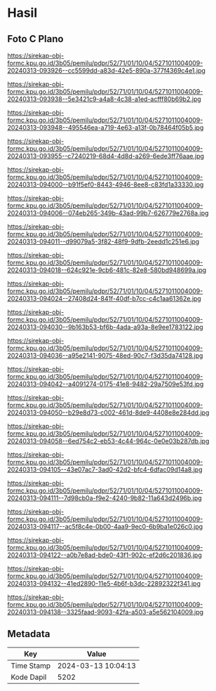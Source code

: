 # Hasil

## Foto C Plano

https://sirekap-obj-formc.kpu.go.id/3b05/pemilu/pdpr/52/71/01/10/04/5271011004009-20240313-093926--cc5599dd-a83d-42e5-890a-377f4369c4e1.jpg

https://sirekap-obj-formc.kpu.go.id/3b05/pemilu/pdpr/52/71/01/10/04/5271011004009-20240313-093938--5e3421c9-a4a8-4c38-a1ed-acfff80b69b2.jpg

https://sirekap-obj-formc.kpu.go.id/3b05/pemilu/pdpr/52/71/01/10/04/5271011004009-20240313-093948--495546ea-a719-4e63-a13f-0b78464f05b5.jpg

https://sirekap-obj-formc.kpu.go.id/3b05/pemilu/pdpr/52/71/01/10/04/5271011004009-20240313-093955--c7240219-68d4-4d8d-a269-6ede3ff76aae.jpg

https://sirekap-obj-formc.kpu.go.id/3b05/pemilu/pdpr/52/71/01/10/04/5271011004009-20240313-094000--b91f5ef0-8443-4946-8ee8-c83fd1a33330.jpg

https://sirekap-obj-formc.kpu.go.id/3b05/pemilu/pdpr/52/71/01/10/04/5271011004009-20240313-094006--074eb265-349b-43ad-99b7-626779e2768a.jpg

https://sirekap-obj-formc.kpu.go.id/3b05/pemilu/pdpr/52/71/01/10/04/5271011004009-20240313-094011--d99079a5-3f82-48f9-9dfb-2eedd1c251e6.jpg

https://sirekap-obj-formc.kpu.go.id/3b05/pemilu/pdpr/52/71/01/10/04/5271011004009-20240313-094018--624c921e-9cb6-481c-82e8-580bd948699a.jpg

https://sirekap-obj-formc.kpu.go.id/3b05/pemilu/pdpr/52/71/01/10/04/5271011004009-20240313-094024--27408d24-841f-40df-b7cc-c4c1aa61362e.jpg

https://sirekap-obj-formc.kpu.go.id/3b05/pemilu/pdpr/52/71/01/10/04/5271011004009-20240313-094030--9b163b53-bf6b-4ada-a93a-8e9ee1783122.jpg

https://sirekap-obj-formc.kpu.go.id/3b05/pemilu/pdpr/52/71/01/10/04/5271011004009-20240313-094036--a95e2141-9075-48ed-90c7-f3d35da74128.jpg

https://sirekap-obj-formc.kpu.go.id/3b05/pemilu/pdpr/52/71/01/10/04/5271011004009-20240313-094042--a4091274-0175-41e8-9482-29a7509e53fd.jpg

https://sirekap-obj-formc.kpu.go.id/3b05/pemilu/pdpr/52/71/01/10/04/5271011004009-20240313-094050--b29e8d73-c002-461d-8de9-4408e8e284dd.jpg

https://sirekap-obj-formc.kpu.go.id/3b05/pemilu/pdpr/52/71/01/10/04/5271011004009-20240313-094058--6ed754c2-eb53-4c44-964c-0e0e03b287db.jpg

https://sirekap-obj-formc.kpu.go.id/3b05/pemilu/pdpr/52/71/01/10/04/5271011004009-20240313-094105--43e07ac7-3ad0-42d2-bfc4-6dfac09d14a8.jpg

https://sirekap-obj-formc.kpu.go.id/3b05/pemilu/pdpr/52/71/01/10/04/5271011004009-20240313-094111--7d98cb0a-f9e2-4240-9b82-11a643d2496b.jpg

https://sirekap-obj-formc.kpu.go.id/3b05/pemilu/pdpr/52/71/01/10/04/5271011004009-20240313-094117--ac5f8c4e-0b00-4aa9-9ec0-6b9ba1e026c0.jpg

https://sirekap-obj-formc.kpu.go.id/3b05/pemilu/pdpr/52/71/01/10/04/5271011004009-20240313-094122--a0b7e8ad-bde0-43f1-902c-ef2d6c201836.jpg

https://sirekap-obj-formc.kpu.go.id/3b05/pemilu/pdpr/52/71/01/10/04/5271011004009-20240313-094132--41ed2890-11e5-4b6f-b3dc-22892322f341.jpg

https://sirekap-obj-formc.kpu.go.id/3b05/pemilu/pdpr/52/71/01/10/04/5271011004009-20240313-094138--3325faad-9093-42fa-a503-a5e562104009.jpg


## Metadata

| Key        | Value               |
| ---------- | ------------------- |
| Time Stamp | 2024-03-13 10:04:13 |
| Kode Dapil | 5202                |



